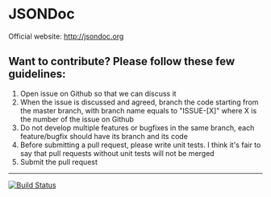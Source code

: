 # JSONDoc
Official website: http://jsondoc.org

## Want to contribute? Please follow these few guidelines:

1. Open issue on Github so that we can discuss it
2. When the issue is discussed and agreed, branch the code starting from the master branch, with branch name equals to "ISSUE-[X]" where X is the number of the issue on Github
3. Do not develop multiple features or bugfixes in the same branch, each feature/bugfix should have its branch and its code
4. Before submitting a pull request, please write unit tests. I think it's fair to say that pull requests without unit tests will not be merged
5. Submit the pull request

-------
[![Build Status](https://travis-ci.org/fabiomaffioletti/jsondoc.svg?branch=master)](https://travis-ci.org/fabiomaffioletti/jsondoc)
